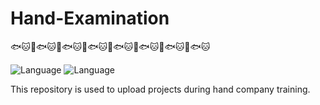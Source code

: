 # Hand-Examination
🐟🐱🐳🐟🐱🐳🐟🐱🐳🐟🐱🐳🐟🐱🐳🐟🐱🐳🐟🐱🐳🐟🐱

![Language](https://img.shields.io/badge/language-JavaScript-brightgreen) ![Language](https://img.shields.io/badge/language-TypeScript-brightgreen) 

This repository is used to upload projects during hand company training.
